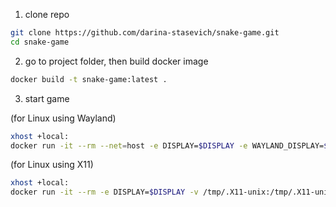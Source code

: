 
1. clone repo

```bash
git clone https://github.com/darina-stasevich/snake-game.git
cd snake-game
```

2. go to project folder, then build docker image

```bash
docker build -t snake-game:latest .
```

3. start game

(for Linux using Wayland)
```bash
xhost +local:
docker run -it --rm --net=host -e DISPLAY=$DISPLAY -e WAYLAND_DISPLAY=$WAYLAND_DISPLAY -e XDG_RUNTIME_DIR=$XDG_RUNTIME_DIR -v $XDG_RUNTIME_DIR/$WAYLAND_DISPLAY:$XDG_RUNTIME_DIR/$WAYLAND_DISPLAY snake-game:latest
```
(for Linux using X11)
```bash
xhost +local:
docker run -it --rm -e DISPLAY=$DISPLAY -v /tmp/.X11-unix:/tmp/.X11-unix snake-game:latest
```